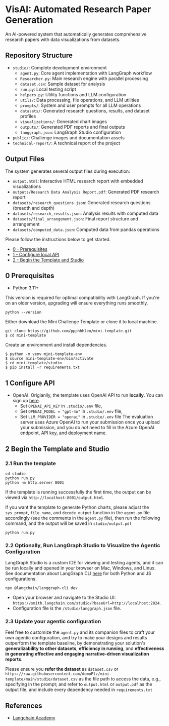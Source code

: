 # VisAI: Automated Research Paper Generation

An AI-powered system that automatically generates comprehensive research papers with data visualizations from datasets.

## Repository Structure

* `studio/`: Complete development environment
    * `agent.py`: Core agent implementation with LangGraph workflow
    * `Researcher.py`: Main research engine with parallel processing
    * `dataset.csv`: Sample dataset for analysis
    * `run.py`: Local testing script
    * `helpers.py`: Utility functions and LLM configuration
    * `utils/`: Data processing, file operations, and LLM utilities
    * `prompts/`: System and user prompts for all LLM operations
    * `datasets/`: Generated research questions, results, and dataset profiles
    * `visualizations/`: Generated chart images
    * `outputs/`: Generated PDF reports and final outputs
    * `langgraph.json`: LangGraph Studio configuration
* `public/`: Challenge images and documentation assets
* `technical-report/`: A technical report of the project

## Output Files

The system generates several output files during execution:

* `output.html`: Interactive HTML research report with embedded visualizations
* `outputs/Research Data Analysis Report.pdf`: Generated PDF research report
* `datasets/research_questions.json`: Generated research questions (breadth and depth)
* `datasets/research_results.json`: Analysis results with computed data
* `datasets/final_arrangement.json`: Final report structure and arrangement
* `datasets/computed_data.json`: Computed data from pandas operations

Please follow the instructions below to get started.
- [0 - Prerequisites](#0-prerequisites)
- [1 - Configure local API](#1-configure-api)
- [2 - Begin the Template and Studio](#2-begin-the-template-and-studio)

## 0 Prerequisites

- Python 3.11+

This version is required for optimal compatibility with LangGraph. If you're on an older version, upgrading will ensure everything runs smoothly.
```
python --version
```

Either download the Mini Challenge Template or clone it to local machine. 

```
git clone https://github.com/ppphhhleo/mini-template.git
$ cd mini-template
```

Create an environment and install dependencies.
<!-- #### Mac/Linux/WSL -->
```
$ python -m venv mini-template-env
$ source mini-template-env/bin/activate
$ cd mini-template/studio
$ pip install -r requirements.txt
```
<!-- #### Windows Powershell
```
PS> python -m venv mini-template-env
PS> Set-ExecutionPolicy -ExecutionPolicy RemoteSigned -Scope Process
PS> mini-template-env\scripts\activate
PS> cd mini-template/studio
PS> pip install -r requirements.txt -->
<!-- ``` -->

## 1 Configure API 
* OpenAI. Origianlly, the template uses OpenAI API to run **locally**. You can sign up [here](https://openai.com/index/openai-api/). 
    * Set `OPENAI_API_KEY` in `.studio/.env` file,
    * Set `OPENAI_MODEL = "gpt-4o"` in `.studio/.env` file,
    * Set `LLM_PROVIDER = "openai"` in `.studio/.env` file
    The evaluation server uses Azure OpenAI to run your submission once you upload your submission, and you do *not* need to fill in the Azure OpenAI endpoint, API key, and deployment name.
<!-- 
* [Optional]: If you want to use LangSmith. Sign up for LangSmith [here](https://smith.langchain.com/). Use it within your workflow [here](https://www.langchain.com/langsmith), and relevant library [docs](https://docs.smith.langchain.com/).
    *    Set `LANGCHAIN_API_KEY`, `LANGCHAIN_TRACING_V2=true` in `.studio/.env` file  -->

<!-- * [Optional]: If web search is  Tavily. Tavily Search API is a web search engine optimized for LLMs and RAG, aimed at efficient, 
quick, and persistent search results. You can sign up for free for an API key [here](https://tavily.com/). 
    *   Set `TAVILY_API_KEY` in `.studio/.env` file.  -->

<!-- * Azure OpenAI. We provide a remote Azure LLM provider for free testing, and you can reach out to Pan Hao to get the AZURE_OPENAI_API_KEY and set the following environment variables:
```
export LLM_PROVIDER=azure
export AZURE_OPENAI_ENDPOINT=https://eval-models.openai.azure.com/
export AZURE_OPENAI_API_KEY=api_key
export AZURE_OPENAI_DEPLOYMENT=gpt-4o
``` -->


## 2 Begin the Template and Studio

### 2.1 Run the template 

```
cd studio
python run.py
python -m http.server 8001
```

If the template is running successfully the first time, the output can be viewed via `http://localhost:8001/output.html`. 

If you want the template to generate Python charts, please adjust the ``sys_prompt``, ``file_name``, and ``decode_output`` function in the `agent.py` file accordingly (see the comments in the `agent.py` file), then run the following command, and the output will be saved in ``studio/output.pdf``
```
python run.py
```


### 2.2 Optionally, Run LangGraph Studio to Visualize the Agentic Configuration
LangGraph Studio is a custom IDE for viewing and testing agents, and it can be run locally and opened in your browser on Mac, Windows, and Linux.
See documentation about LangGraph CLI [here](https://langchain-ai.github.io/langgraph/cloud/reference/cli/) for both Python and JS configurations.

```
npx @langchain/langgraph-cli dev
```
* Open your browser and navigate to the Studio UI: `https://smith.langchain.com/studio/?baseUrl=http://localhost:2024`.
* Configuration file is the `/studio/langgraph.json` file.

### 2.3 Update your agentic configuration

Feel free to customize the `agent.py` and its companion files to craft your own agentic configuration, and try to make your designs and results outperform the template baseline, by demonstrating your solution's **generalizability to other datasets**, **efficiency in running**, and **effectiveness in generating effective and engaging narrative-driven visualization reports**.

Please ensure you **refer the dataset** as `dataset.csv` or `https://raw.githubusercontent.com/demoPlz/mini-template/main/studio/dataset.csv` as the file path to access the data, e.g., specifying in the prompt; and refer to `output.html` or `output.pdf` as the output file, and include every dependency needed in `requirements.txt`

## References
- [Langchain Academy](https://github.com/langchain-ai/langchain-academy)
